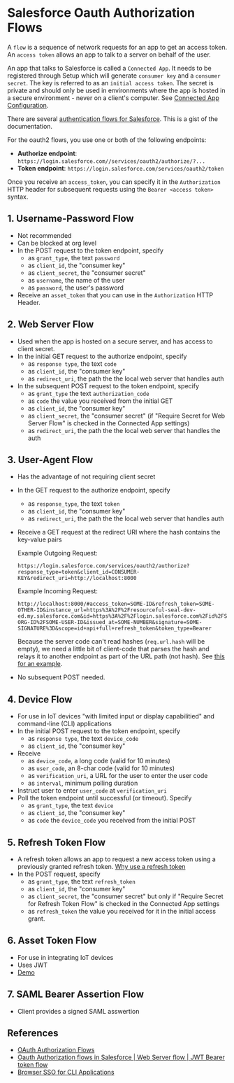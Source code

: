# Salesforce Oauth Authorization Flows

A `flow` is a sequence of network requests for an app to get an access token. An `access token` allows an app to talk to a server on behalf of the user.

An app that talks to Salesforce is called a `Connected App`. It needs to be registered through Setup which will generate `consumer key` and a `consumer secret`. The key is referred to as an `initial access token`. The secret is private and should only be used in environments where the app is hosted in a secure environment - never on a client's computer. See [Connected App Configuration](2022/salesforce-connected-app-config.md).

There are several [authentication flows for Salesforce](https://help.salesforce.com/s/articleView?id=sf.remoteaccess_oauth_flows.htm&type=5). This is a gist of the documentation.

For the oauth2 flows, you use one or both of the following endpoints:

-   **Authorize endpoint**: `https://login.salesforce.com//services/oauth2/authorize/?...`
-   **Token endpoint**: `https://login.salesforce.com/services/oauth2/token`

Once you receive an `access_token`, you can specify it in the `Authorization` HTTP header for subsequent requests using the `Bearer <access token>` syntax.

## 1. Username-Password Flow

-   Not recommended
-   Can be blocked at org level
-   In the POST request to the token endpoint, specify
    -   as `grant_type`, the text `password`
    -   as `client_id`, the "consumer key"
    -   as `client_secret`, the "consumer secret"
    -   as `username`, the name of the user
    -   as `password`, the user's password
-   Receive an `asset_token` that you can use in the `Authorization` HTTP Header.

## 2. Web Server Flow

-   Used when the app is hosted on a secure server, and has access to client secret.
-   In the initial GET request to the authorize endpoint, specify
    -   as `response type`, the text `code`
    -   as `client_id`, the "consumer key"
    -   as `redirect_uri`, the path the the local web server that handles auth
-   In the subsequent POST request to the token endpoint, specify
    -   as `grant_type` the text `authorization_code`
    -   as `code` the value you received from the initial GET
    -   as `client_id`, the "consumer key"
    -   as `client_secret`, the "consumer secret" (if "Require Secret for Web Server Flow" is checked in the Connected App settings)
    -   as `redirect_uri`, the path the the local web server that handles the auth

## 3. User-Agent Flow

-   Has the advantage of not requiring client secret
-   In the GET request to the authorize endpoint, specify
    -   as `response_type`, the text `token`
    -   as `client_id`, the "consumer key"
    -   as `redirect_uri`, the path the the local web server that handles auth
-   Receive a GET request at the redirect URI where the hash contains the key-value pairs

    Example Outgoing Request:

    ```
    https://login.salesforce.com/services/oauth2/authorize?response_type=token&client_id=CONSUMER-KEY&redirect_uri=http://localhost:8000
    ```

    Example Incoming Request:

    ```
    http://localhost:8000/#access_token=SOME-ID&refresh_token=SOME-OTHER-ID&instance_url=https%3A%2F%2Fresourceful-seal-dev-ed.my.salesforce.com&id=https%3A%2F%2Flogin.salesforce.com%2Fid%2FSOME-ORG-ID%2FSOME-USER-ID&issued_at=SOME-NUMBER&signature=SOME-SIGNATURE%3D&scope=id+api+full+refresh_token&token_type=Bearer
    ```

    Because the server code can't read hashes (`req.url.hash` will be empty), we need a little bit of client-code that parses the hash and relays it to another endpoint as part of the URL path (not hash). See [this for an example](https://github.com/Levent0z/node-cli-oauth2/blob/main/login-result.html).

-   No subsequent POST needed.

## 4. Device Flow

-   For use in IoT devices "with limited input or display capabilitied" and command-line (CLI) applications
-   In the initial POST request to the token endpoint, specify
    -   as `response type`, the text `device_code`
    -   as `client_id`, the "consumer key"
-   Receive
    -   as `device_code`, a long code (valid for 10 minutes)
    -   as `user_code`, an 8-char code (valid for 10 minutes)
    -   as `verification_uri`, a URL for the user to enter the user code
    -   as `interval`, minimum polling duration
-   Instruct user to enter `user_code` at `verification_uri`
-   Poll the token endpoint until successful (or timeout). Specify
    -   as `grant_type`, the text `device`
    -   as `client_id`, the "consumer key"
    -   as `code` the `device_code` you received from the initial POST

## 5. Refresh Token Flow

-   A refresh token allows an app to request a new access token using a previously granted refresh token. [Why use a refresh token](https://stackoverflow.com/questions/38986005/what-is-the-purpose-of-a-refresh-token)
-   In the POST request, specify
    -   as `grant_type`, the text `refresh_token`
    -   as `client_id`, the "consumer key"
    -   as `client_secret`, the "consumer secret" but only if "Require Secret for Refresh Token Flow" is checked in the Connected App settings
    -   as `refresh_token` the value you received for it in the initial access grant.

## 6. Asset Token Flow

-   For use in integrating IoT devices
-   Uses JWT
-   [Demo](https://help.salesforce.com/s/articleView?id=sf.remoteaccess_asset_token_explorer_demo_app.htm&type=5)

## 7. SAML Bearer Assertion Flow

-   Client provides a signed SAML asswertion

## References

-   [OAuth Authorization Flows](https://help.salesforce.com/s/articleView?id=sf.remoteaccess_oauth_flows.htm&type=5)
-   [Oauth Authorization flows in Salesforce | Web Server flow | JWT Bearer token flow](https://www.youtube.com/watch?v=cViU2-xVscA)
-   [Browser SSO for CLI Applications](https://hasinthaindrajee.medium.com/browser-sso-for-cli-applications-b0be743fa656)
